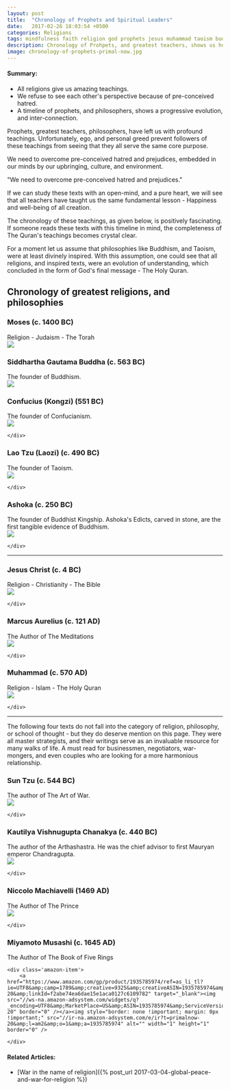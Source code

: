```yaml
---
layout: post
title:  "Chronology of Prophets and Spiritual Leaders"
date:   2017-02-26 18:03:54 +0500
categories: Religions
tags: mindfulness faith religion god prophets jesus muhammad taoism buddhism hinduism shintoism
description: Chronology of Prohpets, and greatest teachers, shows us how their teachings were a work in progress, and how it concluded.
image: chronology-of-prophets-primal-now.jpg
---
```


<div class='post-summary' markdown='1'>

#### Summary:
*   All religions give us amazing teachings.
*   We refuse to see each other's perspective because of pre-conceived hatred.
*   A timeline of prophets, and philosophers, shows a progressive evolution, and inter-connection.
</div>


Prophets, greatest teachers, philosophers, have left us with profound teachings. Unfortunately, ego, and personal greed prevent followers of these teachings from seeing that they all serve the same core purpose.

We need to overcome pre-conceived hatred and prejudices, embedded in our minds by our upbringing, culture, and environment.

<div class='quotation'>
"We need to overcome pre-conceived hatred and prejudices."
</div>

If we can study these texts with an open-mind, and a pure heart, we will see that all teachers have taught us the same fundamental lesson - Happiness and well-being of all creation.

The chronology of these teachings, as given below, is positively fascinating. If someone reads these texts with this timeline in mind, the completeness of The Quran's teachings becomes crystal clear.


For a moment let us assume that philosophies like Buddhism, and Taoism, were at least divinely inspired. With this assumption, one could see that all religions, and inspired texts, were an evolution of understanding, which concluded in the form of God's final message - The Holy Quran.



## Chronology of greatest religions, and philosophies





<div class='post-block' >
    <h3 class=''>Moses (c. 1400 BC)</h3>
    Religion - Judaism - The Torah
    <div class='amazon-item'>
            <a href="https://www.amazon.com/gp/product/1590459342/ref=as_li_tl?ie=UTF8&amp;camp=1789&amp;creative=9325&amp;creativeASIN=1590459342&amp;linkCode=as2&amp;tag=primalnow-20&amp;linkId=ecd3d048e0019d97869399a40f9cafce" target="_blank"><img src="//ws-na.amazon-adsystem.com/widgets/q?_encoding=UTF8&amp;MarketPlace=US&amp;ASIN=1590459342&amp;ServiceVersion=20070822&amp;ID=AsinImage&amp;WS=1&amp;Format=_SL250_&amp;tag=primalnow-20" border="0" /></a><img style="border: none !important; margin: 0px !important;" src="//ir-na.amazon-adsystem.com/e/ir?t=primalnow-20&amp;l=am2&amp;o=1&amp;a=1590459342" alt="" width="1" height="1" border="0" />
    </div>
</div>




<div class='post-block' >
    <h3 class=''>
        Siddhartha Gautama Buddha (c. 563 BC)
    </h3>
    The founder of Buddhism.
    <div class='amazon-item'>
        <a href="https://www.amazon.com/gp/product/1537410008/ref=as_li_tl?ie=UTF8&amp;camp=1789&amp;creative=9325&amp;creativeASIN=1537410008&amp;linkCode=as2&amp;tag=primalnow-20&amp;linkId=4c3b26ca26f95ef535aa8d42e6127412" target="_blank"><img src="//ws-na.amazon-adsystem.com/widgets/q?_encoding=UTF8&amp;MarketPlace=US&amp;ASIN=1537410008&amp;ServiceVersion=20070822&amp;ID=AsinImage&amp;WS=1&amp;Format=_SL250_&amp;tag=primalnow-20" border="0" /></a><img style="border: none !important; margin: 0px !important;" src="//ir-na.amazon-adsystem.com/e/ir?t=primalnow-20&amp;l=am2&amp;o=1&amp;a=1537410008" alt="" width="1" height="1" border="0" />
    </div>
</div>




<div class='post-block' >
    <h3 class=''>
        Confucius (Kongzi) (551 BC)
    </h3>
    The founder of Confucianism.
    <div class='amazon-item'>
        <a href="https://www.amazon.com/gp/product/0345434072/ref=as_li_tl?ie=UTF8&amp;camp=1789&amp;creative=9325&amp;creativeASIN=0345434072&amp;linkCode=as2&amp;tag=primalnow-20&amp;linkId=cfe00c578d16873f5ec8f749b072de7e" target="_blank"><img src="//ws-na.amazon-adsystem.com/widgets/q?_encoding=UTF8&amp;MarketPlace=US&amp;ASIN=0345434072&amp;ServiceVersion=20070822&amp;ID=AsinImage&amp;WS=1&amp;Format=_SL250_&amp;tag=primalnow-20" border="0" /></a><img style="border: none !important; margin: 0px !important;" src="//ir-na.amazon-adsystem.com/e/ir?t=primalnow-20&amp;l=am2&amp;o=1&amp;a=0345434072" alt="" width="1" height="1" border="0" />

    </div>
</div>







<div class='post-block' >
    <h3 class=''>
        Lao Tzu (Laozi) (c. 490 BC)
    </h3>
    The founder of Taoism.
    <div class='amazon-item'>
        <a href="https://www.amazon.com/gp/product/0937064009/ref=as_li_tl?ie=UTF8&amp;camp=1789&amp;creative=9325&amp;creativeASIN=0937064009&amp;linkCode=as2&amp;tag=primalnow-20&amp;linkId=b6fcca930f31ee4b4655ccbed0d6b3cd" target="_blank"><img src="//ws-na.amazon-adsystem.com/widgets/q?_encoding=UTF8&amp;MarketPlace=US&amp;ASIN=0937064009&amp;ServiceVersion=20070822&amp;ID=AsinImage&amp;WS=1&amp;Format=_SL250_&amp;tag=primalnow-20" border="0" /></a><img style="border: none !important; margin: 0px !important;" src="//ir-na.amazon-adsystem.com/e/ir?t=primalnow-20&amp;l=am2&amp;o=1&amp;a=0937064009" alt="" width="1" height="1" border="0" />

    </div>
</div>






<div class='post-block' >
    <h3 class=''>
        Ashoka (c. 250 BC)
    </h3>
    The founder of Buddhist Kingship. Ashoka's Edicts, carved in stone, are the first tangible evidence of Buddhism.
    <div class='amazon-item'>
        <a href="https://www.amazon.com/gp/product/8120806166/ref=as_li_tl?ie=UTF8&amp;camp=1789&amp;creative=9325&amp;creativeASIN=8120806166&amp;linkCode=as2&amp;tag=primalnow-20&amp;linkId=7b2f600fe385931984dc44d016122812" target="_blank"><img src="//ws-na.amazon-adsystem.com/widgets/q?_encoding=UTF8&amp;MarketPlace=US&amp;ASIN=8120806166&amp;ServiceVersion=20070822&amp;ID=AsinImage&amp;WS=1&amp;Format=_SL250_&amp;tag=primalnow-20" border="0" /></a><img style="border: none !important; margin: 0px !important;" src="//ir-na.amazon-adsystem.com/e/ir?t=primalnow-20&amp;l=am2&amp;o=1&amp;a=8120806166" alt="" width="1" height="1" border="0" />


    </div>
</div>

____



<div class='post-block' >

<h3>Jesus Christ (c. 4 BC)</h3>
Religion - Christianity - The Bible
    <div class='amazon-item'>
        <a href="https://www.amazon.com/gp/product/1414309473/ref=as_li_tl?ie=UTF8&amp;camp=1789&amp;creative=9325&amp;creativeASIN=1414309473&amp;linkCode=as2&amp;tag=primalnow-20&amp;linkId=921b93a5e8477c0c9156deb578cac523" target="_blank"><img src="//ws-na.amazon-adsystem.com/widgets/q?_encoding=UTF8&amp;MarketPlace=US&amp;ASIN=1414309473&amp;ServiceVersion=20070822&amp;ID=AsinImage&amp;WS=1&amp;Format=_SL250_&amp;tag=primalnow-20" border="0" /></a><img style="border: none !important; margin: 0px !important;" src="//ir-na.amazon-adsystem.com/e/ir?t=primalnow-20&amp;l=am2&amp;o=1&amp;a=1414309473" alt="" width="1" height="1" border="0" />

    </div>
</div>


<div class='post-block' >

<h3>Marcus Aurelius (c. 121 AD)</h3>
The Author of The Meditations
    <div class='amazon-item'>
        <a href="https://www.amazon.com/gp/product/1503280462/ref=as_li_tl?ie=UTF8&amp;camp=1789&amp;creative=9325&amp;creativeASIN=1503280462&amp;linkCode=as2&amp;tag=primalnow-20&amp;linkId=08f89c30939bd5652ae02ef125a2a203" target="_blank"><img src="//ws-na.amazon-adsystem.com/widgets/q?_encoding=UTF8&amp;MarketPlace=US&amp;ASIN=1503280462&amp;ServiceVersion=20070822&amp;ID=AsinImage&amp;WS=1&amp;Format=_SL250_&amp;tag=primalnow-20" border="0" /></a><img style="border: none !important; margin: 0px !important;" src="//ir-na.amazon-adsystem.com/e/ir?t=primalnow-20&amp;l=am2&amp;o=1&amp;a=1503280462" alt="" width="1" height="1" border="0" />

    </div>
</div>


<div class='post-block' >

<h3>Muhammad (c. 570 AD)</h3>
Religion - Islam - The Holy Quran
    <div class='amazon-item'>
        <a href="https://www.amazon.com/gp/product/B008BID2DA/ref=as_li_tl?ie=UTF8&amp;camp=1789&amp;creative=9325&amp;creativeASIN=B008BID2DA&amp;linkCode=as2&amp;tag=primalnow-20&amp;linkId=cbf5e7f12e599d2caa9e85824525b6c1" target="_blank"><img src="//ws-na.amazon-adsystem.com/widgets/q?_encoding=UTF8&amp;MarketPlace=US&amp;ASIN=B008BID2DA&amp;ServiceVersion=20070822&amp;ID=AsinImage&amp;WS=1&amp;Format=_SL250_&amp;tag=primalnow-20" border="0" /></a><img style="border: none !important; margin: 0px !important;" src="//ir-na.amazon-adsystem.com/e/ir?t=primalnow-20&amp;l=am2&amp;o=1&amp;a=B008BID2DA" alt="" width="1" height="1" border="0" />

    </div>
</div>

<hr />

The following four texts do not fall into the category of religion, philosophy, or school of thought - but they do deserve mention on this page. They were all master strategists, and their writings serve as an invaluable resource for many walks of life. A must read for businessmen, negotiators, war-mongers, and even couples who are looking for a more harmonious relationship.


<div class='post-block' >

<h3>Sun Tzu (c. 544 BC)</h3>
The author of The Art of War.
    <div class='amazon-item'>
        <a href="https://www.amazon.com/gp/product/019518999X/ref=as_li_tl?ie=UTF8&amp;camp=1789&amp;creative=9325&amp;creativeASIN=019518999X&amp;linkCode=as2&amp;tag=primalnow-20&amp;linkId=d0589b21480c05fbe4e48e2f9ba9abc6" target="_blank"><img src="//ws-na.amazon-adsystem.com/widgets/q?_encoding=UTF8&amp;MarketPlace=US&amp;ASIN=019518999X&amp;ServiceVersion=20070822&amp;ID=AsinImage&amp;WS=1&amp;Format=_SL250_&amp;tag=primalnow-20" border="0" /></a><img style="border: none !important; margin: 0px !important;" src="//ir-na.amazon-adsystem.com/e/ir?t=primalnow-20&amp;l=am2&amp;o=1&amp;a=019518999X" alt="" width="1" height="1" border="0" />

    </div>
</div>




<div class='post-block' >

<h3>Kautilya Vishnugupta Chanakya (c. 440 BC)</h3>
The author of the Arthashastra. He was the chief advisor to first Mauryan emperor Chandragupta.
    <div class='amazon-item'>
        <a href="https://www.amazon.com/gp/product/8128400487/ref=as_li_tl?ie=UTF8&amp;camp=1789&amp;creative=9325&amp;creativeASIN=8128400487&amp;linkCode=as2&amp;tag=primalnow-20&amp;linkId=fbc52170e2d7a57c9dc04d6b39136f0e" target="_blank"><img src="//ws-na.amazon-adsystem.com/widgets/q?_encoding=UTF8&amp;MarketPlace=US&amp;ASIN=8128400487&amp;ServiceVersion=20070822&amp;ID=AsinImage&amp;WS=1&amp;Format=_SL250_&amp;tag=primalnow-20" border="0" /></a><img style="border: none !important; margin: 0px !important;" src="//ir-na.amazon-adsystem.com/e/ir?t=primalnow-20&amp;l=am2&amp;o=1&amp;a=8128400487" alt="" width="1" height="1" border="0" />

    </div>
</div>



<div class='post-block' >

<h3>Niccolo Machiavelli (1469 AD)</h3>
The Author of The Prince
    <div class='amazon-item'>
        <a href="https://www.amazon.com/gp/product/0812974239/ref=as_li_tl?ie=UTF8&amp;camp=1789&amp;creative=9325&amp;creativeASIN=0812974239&amp;linkCode=as2&amp;tag=primalnow-20&amp;linkId=4bae90b98eb8d921836c52a78309b504" target="_blank"><img src="//ws-na.amazon-adsystem.com/widgets/q?_encoding=UTF8&amp;MarketPlace=US&amp;ASIN=0812974239&amp;ServiceVersion=20070822&amp;ID=AsinImage&amp;WS=1&amp;Format=_SL250_&amp;tag=primalnow-20" border="0" /></a><img style="border: none !important; margin: 0px !important;" src="//ir-na.amazon-adsystem.com/e/ir?t=primalnow-20&amp;l=am2&amp;o=1&amp;a=0812974239" alt="" width="1" height="1" border="0" />

    </div>
</div>


<div class='post-block' >

<h3>Miyamoto Musashi (c. 1645 AD)</h3>
The Author of The Book of Five Rings

    <div class='amazon-item'>
        <a href="https://www.amazon.com/gp/product/1935785974/ref=as_li_tl?ie=UTF8&amp;camp=1789&amp;creative=9325&amp;creativeASIN=1935785974&amp;linkCode=as2&amp;tag=primalnow-20&amp;linkId=f2abe74ea6dae15e1aca0127c6109782" target="_blank"><img src="//ws-na.amazon-adsystem.com/widgets/q?_encoding=UTF8&amp;MarketPlace=US&amp;ASIN=1935785974&amp;ServiceVersion=20070822&amp;ID=AsinImage&amp;WS=1&amp;Format=_SL250_&amp;tag=primalnow-20" border="0" /></a><img style="border: none !important; margin: 0px !important;" src="//ir-na.amazon-adsystem.com/e/ir?t=primalnow-20&amp;l=am2&amp;o=1&amp;a=1935785974" alt="" width="1" height="1" border="0" />

    </div>
</div>



<div class='post-block' markdown='1' id='related-articles'>

#### Related Articles:
-   [War in the name of religion]({% post_url 2017-03-04-global-peace-and-war-for-religion %})
</div>
